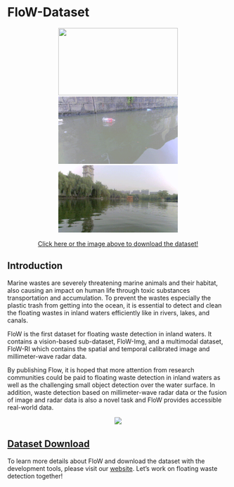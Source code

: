 # FloW-Dataset


<a href="https://www.orca-tech.cn/datasets.html"><div align=center>
<img src="https://github.com/ORCA-TECH/FloW-Dataset/blob/main/Pictures/scene1.gif" width="272" height="153"/>
<img src="https://github.com/ORCA-TECH/FloW-Dataset/blob/main/Pictures/scene2.gif" width="272" height="153"/>
<img src="https://github.com/ORCA-TECH/FloW-Dataset/blob/main/Pictures/scene3.gif" width="272" height="153"/>
</div>
</a>

<a href="https://www.orca-tech.cn/datasets.html">
<div align=center>Click here or the image above to download the dataset!
</div>
</a>

## Introduction

Marine wastes are severely threatening marine animals and their habitat, also causing an impact on human life through toxic substances transportation and accumulation. To prevent the wastes especially the plastic trash from getting into the ocean, it is essential to detect and clean the floating wastes in inland waters efficiently like in rivers, lakes, and canals.

FloW is the first dataset for floating waste detection in inland waters. It contains a vision-based sub-dataset, FloW-Img, and a multimodal dataset, FloW-RI which contains the spatial and temporal calibrated image and millimeter-wave radar data. 

By publishing Flow, it is hoped that more attention from research communities could be paid to floating waste detection in inland waters as well as the challenging small object detection over the water surface. In addition, waste detection based on millimeter-wave radar data or the fusion of image and radar data is also a novel task and FloW provides accessible real-world data.

<a href="https://www.orca-tech.cn/datasets.html"><div align=center>
<img src="https://github.com/ORCA-TECH/FloW-Dataset/blob/main/Pictures/FloWRI.gif" width="850"/>
</div>
</a>

## [Dataset Download](https://www.orca-tech.cn/datasets.html)

To learn more details about FloW and download the dataset with the development tools, please visit our [website](https://www.orca-tech.cn/datasets.html). Let’s work on floating waste detection together!
